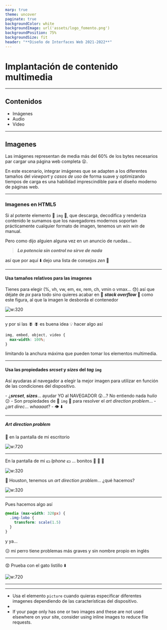 ```yaml
---
marp: true
theme: uncover
paginate: true
backgroundColor: white
backgroundImage: url('assets/logo_fomento.png')
backgroundPosition: 75%
backgroundSize: fit
header: "**Diseño de Interfaces Web 2021-2022**"
---
```


<style>
   section {
       font-size: 24px;
   }
</style>

# Implantación de contenido multimedia

---

## Contenidos

- Imágenes
- Audio
- Video

---

## Imagenes

Las imágenes representan de media más del 60% de los bytes necesarios par cargar una página web completa :open_mouth:.

En este escenario, integrar imágenes que se adapten a los diferentes tamaños del _viewport_ y _casos de uso_ de forma suave y optimizando tiempos de carga es una habilidad imprescindible para el diseño moderno de páginas web.

---

### Imagenes en HTML5

Si al potente elemento :muscle: `img` :muscle:, que descarga, decodifica y renderiza contenido le sumamos que los navegadores modernos soportan prácticamente cualquier formato de imagen, tenemos un _win win_ de manual. 

Pero como dijo alguien alguna vez en un anuncio de ruedas...

> ***La potencia sin control no sirve de nada***

así que por aquí :arrow_down: dejo una lista de consejos _zen_ :pray:

---

####  Usa tamaños relativos para las imagenes


Tienes para elegir (%, vh, vw, em, ex, rem, ch, vmin o vmax... :sweat:) así que déjate de _px_ para todo sino quieres acabar en :crystal_ball: ***_stack overflow_*** :crystal_ball: como este figura, al que la imagen le desborda el contenedor

![w:320](assets/image_overflowing.png "image overflow")

---

y por si las :fly: :fly: es buena idea :bulb: hacer algo así

```css
img, embed, object, video {
  max-width: 100%;
}
```
limitando la anchura máxima que pueden tomar los elementos multimedia.

---

#### Usa las propiedades ***srcset*** y ***sizes*** del _tag_ `img`
  
Así ayudaras al navegador a elegir la mejor imagen para utilizar en función de las condiciones del dispositivo.

\- ¿***srcset***, ***sizes***... ayudar YO al NAVEGADOR :astonished:...? No entiendo nada _hulio_ :confused:
\- Son propiedades de :muscle: `img` :muscle: para resolver el _art direction problem_...
\- ¿_art direc_... _whaaaat_? 
\- :eye: :arrow_down:

---

##### _Art direction problem_

:wolf: en la pantalla de mi escritorio

![w:720](assets/lobo-en-el-bosque.jpg)

---

En la pantalla de mi :dollar: _Iphone_ :dollar: ... bonitos :evergreen_tree: :evergreen_tree: :evergreen_tree:

![w:320](assets/lobo-en-el-bosque.jpg)

:rocket: Houston, tenemos un _art direction problem_... ¿qué hacemos?

![w:320](assets/lobo-en-el-bosque-cropped.jpg)

---

Pues hacemos algo así 

```css
@media (max-width: 320px) {
  .img-lobo {
    transform: scale(1.5)
  }
}
```

y ya... 

:expressionless: mi perro tiene problemas más graves y sin nombre propio en inglés

---

:rage: Prueba con el gato listillo :arrow_down:

![w:720](assets/gato-ciudad.jpg)

---


---

- Usa el elemento `picture` cuando quieras especificar diferentes imagenes dependiendo de las características del dispositivo.
- 
- If your page only has one or two images and these are not used elsewhere on your site, consider using inline images to reduce file requests.

